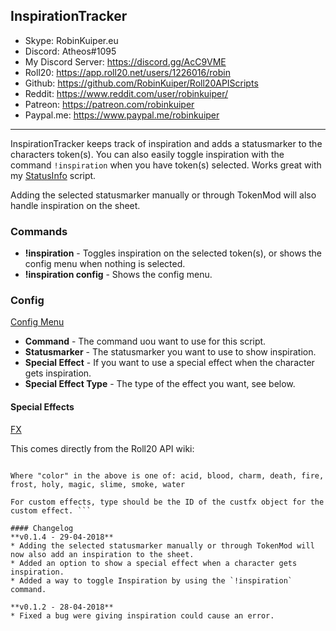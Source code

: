 ## InspirationTracker

* Skype: RobinKuiper.eu
* Discord: Atheos#1095
* My Discord Server: https://discord.gg/AcC9VME
* Roll20: https://app.roll20.net/users/1226016/robin
* Github: https://github.com/RobinKuiper/Roll20APIScripts
* Reddit: https://www.reddit.com/user/robinkuiper/
* Patreon: https://patreon.com/robinkuiper
* Paypal.me: https://www.paypal.me/robinkuiper

---

InspirationTracker keeps track of inspiration and adds a statusmarker to the characters token(s). You can also easily toggle inspiration with the command `!inspiration` when you have token(s) selected.
Works great with my [StatusInfo](https://github.com/RobinKuiper/Roll20APIScripts/tree/master/StatusInfo) script.

Adding the selected statusmarker manually or through TokenMod will also handle inspiration on the sheet.

### Commands

* **!inspiration** - Toggles inspiration on the selected token(s), or shows the config menu when nothing is selected.
* **!inspiration config** - Shows the config menu.

### Config
[Config Menu](https://i.imgur.com/E4W9Gkc.png "Config Menu")

* **Command** - The command uou want to use for this script.
* **Statusmarker** - The statusmarker you want to use to show inspiration.
* **Special Effect** - If you want to use a special effect when the character gets inspiration.
* **Special Effect Type** - The type of the effect you want, see below.

#### Special Effects
[FX](https://i.imgur.com/wt6SvCc.png "FX")

This comes directly from the Roll20 API wiki:

``` For built-in effects type should be a string and be one of the following:beam-color, bomb-color, breath-color, bubbling-color, burn-color, burst-color, explode-color, glow-color, missile-color, nova-color, splatter-color

Where "color" in the above is one of: acid, blood, charm, death, fire, frost, holy, magic, slime, smoke, water

For custom effects, type should be the ID of the custfx object for the custom effect. ```

#### Changelog
**v0.1.4 - 29-04-2018**
* Adding the selected statusmarker manually or through TokenMod will now also add an inspiration to the sheet.
* Added an option to show a special effect when a character gets inspiration.
* Added a way to toggle Inspiration by using the `!inspiration` command.

**v0.1.2 - 28-04-2018**
* Fixed a bug were giving inspiration could cause an error.